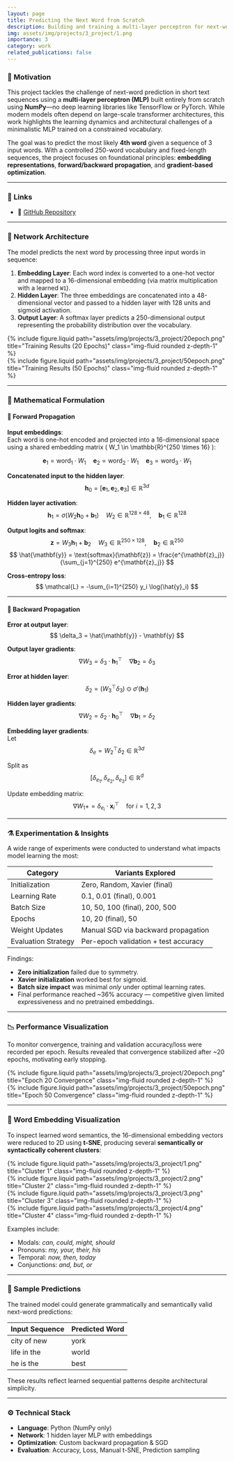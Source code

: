 ```yaml
---
layout: page
title: Predicting the Next Word from Scratch
description: Building and training a multi-layer perceptron for next-word prediction on a 250-word vocabulary using only NumPy
img: assets/img/projects/3_project/1.png
importance: 3
category: work
related_publications: false
---
```


### 🎯 Motivation

This project tackles the challenge of next-word prediction in short text sequences using a **multi-layer perceptron (MLP)** built entirely from scratch using **NumPy**—no deep learning libraries like TensorFlow or PyTorch. While modern models often depend on large-scale transformer architectures, this work highlights the learning dynamics and architectural challenges of a minimalistic MLP trained on a constrained vocabulary.

The goal was to predict the most likely **4th word** given a sequence of 3 input words. With a controlled 250-word vocabulary and fixed-length sequences, the project focuses on foundational principles: **embedding representations**, **forward/backward propagation**, and **gradient-based optimization**.

---

### 📎 Links  
- 🔗 [GitHub Repository](https://github.com/sumeyye-agac/next-word-prediction-using-MLP-from-scratch)

---

### 🧠 Network Architecture

The model predicts the next word by processing three input words in sequence:

1. **Embedding Layer**: Each word index is converted to a one-hot vector and mapped to a 16-dimensional embedding (via matrix multiplication with a learned `W1`).
2. **Hidden Layer**: The three embeddings are concatenated into a 48-dimensional vector and passed to a hidden layer with 128 units and sigmoid activation.
3. **Output Layer**: A softmax layer predicts a 250-dimensional output representing the probability distribution over the vocabulary.

<div class="row">
  <div class="col-sm">
    {% include figure.liquid path="assets/img/projects/3_project/20epoch.png" title="Training Results (20 Epochs)" class="img-fluid rounded z-depth-1" %}
  </div>
  <div class="col-sm">
    {% include figure.liquid path="assets/img/projects/3_project/50epoch.png" title="Training Results (50 Epochs)" class="img-fluid rounded z-depth-1" %}
  </div>
</div>

---


### 🔢 Mathematical Formulation

#### 🧮 Forward Propagation

**Input embeddings**:  
Each word is one-hot encoded and projected into a 16-dimensional space using a shared embedding matrix \( W_1 \in \mathbb{R}^{250 \times 16} \):

$$
\mathbf{e}_1 = \text{word}_1 \cdot W_1 \quad \mathbf{e}_2 = \text{word}_2 \cdot W_1 \quad \mathbf{e}_3 = \text{word}_3 \cdot W_1
$$

**Concatenated input to the hidden layer**:  
$$
\mathbf{h}_0 = [\mathbf{e}_1, \mathbf{e}_2, \mathbf{e}_3] \in \mathbb{R}^{3d}
$$

**Hidden layer activation**:  
$$
\mathbf{h}_1 = \sigma(W_2 \mathbf{h}_0 + \mathbf{b}_1) \quad W_2 \in \mathbb{R}^{128 \times 48}, \quad \mathbf{b}_1 \in \mathbb{R}^{128}
$$

**Output logits and softmax**:  
$$
\mathbf{z} = W_3 \mathbf{h}_1 + \mathbf{b}_2 \quad W_3 \in \mathbb{R}^{250 \times 128}, \quad \mathbf{b}_2 \in \mathbb{R}^{250}
$$
$$
\hat{\mathbf{y}} = \text{softmax}(\mathbf{z}) = \frac{e^{\mathbf{z}_j}}{\sum_{j=1}^{250} e^{\mathbf{z}_j}}
$$

**Cross-entropy loss**:  
$$
\mathcal{L} = -\sum_{i=1}^{250} y_i \log(\hat{y}_i)
$$

---

#### 🔁 Backward Propagation

**Error at output layer**:  
$$
\delta_3 = \hat{\mathbf{y}} - \mathbf{y}
$$

**Output layer gradients**:  
$$
\nabla W_3 = \delta_3 \cdot \mathbf{h}_1^\top \quad \nabla \mathbf{b}_2 = \delta_3
$$

**Error at hidden layer**:  
$$
\delta_2 = (W_3^\top \delta_3) \odot \sigma'(\mathbf{h}_1)
$$

**Hidden layer gradients**:  
$$
\nabla W_2 = \delta_2 \cdot \mathbf{h}_0^\top \quad \nabla \mathbf{b}_1 = \delta_2
$$

**Embedding layer gradients**:  
Let  
$$
\delta_e = W_2^\top \delta_2 \in \mathbb{R}^{3d}
$$

Split as  
$$
[\delta_{e_1}, \delta_{e_2}, \delta_{e_3}] \in \mathbb{R}^d
$$

Update embedding matrix:  
$$
\nabla W_1 += \delta_{e_i} \cdot \mathbf{x}_i^\top \quad \text{for } i = 1,2,3
$$

---

### ⚗️ Experimentation & Insights

A wide range of experiments were conducted to understand what impacts model learning the most:

| Category              | Variants Explored                     |
|-----------------------|----------------------------------------|
| Initialization        | Zero, Random, Xavier (final)           |
| Learning Rate         | 0.1, 0.01 (final), 0.001               |
| Batch Size            | 10, 50, 100 (final), 200, 500          |
| Epochs                | 10, 20 (final), 50                     |
| Weight Updates        | Manual SGD via backward propagation    |
| Evaluation Strategy   | Per-epoch validation + test accuracy   |

Findings:
- **Zero initialization** failed due to symmetry.
- **Xavier initialization** worked best for sigmoid.
- **Batch size impact** was minimal *only* under optimal learning rates.
- Final performance reached ~36% accuracy — competitive given limited expressiveness and no pretrained embeddings.

---

### 📉 Performance Visualization

To monitor convergence, training and validation accuracy/loss were recorded per epoch. Results revealed that convergence stabilized after ~20 epochs, motivating early stopping.

<div class="row">
  <div class="col-sm">
    {% include figure.liquid path="assets/img/projects/3_project/20epoch.png" title="Epoch 20 Convergence" class="img-fluid rounded z-depth-1" %}
  </div>
  <div class="col-sm">
    {% include figure.liquid path="assets/img/projects/3_project/50epoch.png" title="Epoch 50 Convergence" class="img-fluid rounded z-depth-1" %}
  </div>
</div>

---

### 🧬 Word Embedding Visualization

To inspect learned word semantics, the 16-dimensional embedding vectors were reduced to 2D using **t-SNE**, producing several **semantically or syntactically coherent clusters**:

<div class="row mt-3">
  <div class="col-sm">
    {% include figure.liquid path="assets/img/projects/3_project/1.png" title="Cluster 1" class="img-fluid rounded z-depth-1" %}
  </div>
  <div class="col-sm">
    {% include figure.liquid path="assets/img/projects/3_project/2.png" title="Cluster 2" class="img-fluid rounded z-depth-1" %}
  </div>
</div>
<div class="row mt-3">
  <div class="col-sm">
    {% include figure.liquid path="assets/img/projects/3_project/3.png" title="Cluster 3" class="img-fluid rounded z-depth-1" %}
  </div>
  <div class="col-sm">
    {% include figure.liquid path="assets/img/projects/3_project/4.png" title="Cluster 4" class="img-fluid rounded z-depth-1" %}
  </div>
</div>

Examples include:
- Modals: *can, could, might, should*  
- Pronouns: *my, your, their, his*  
- Temporal: *now, then, today*  
- Conjunctions: *and, but, or*

---

### 📌 Sample Predictions

The trained model could generate grammatically and semantically valid next-word predictions:

| Input Sequence       | Predicted Word |
|----------------------|----------------|
| city of new          | york           |
| life in the          | world          |
| he is the            | best           |

These results reflect learned sequential patterns despite architectural simplicity.

---

### ⚙️ Technical Stack
- **Language**: Python (NumPy only)
- **Network**: 1 hidden layer MLP with embeddings
- **Optimization**: Custom backward propagation & SGD
- **Evaluation**: Accuracy, Loss, Manual t-SNE, Prediction sampling

